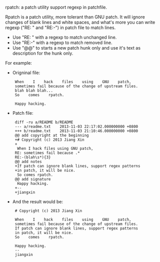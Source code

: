 rpatch: a patch utility support regexp in patchfile.

Rpatch is a patch utility, more tolerant than GNU patch. It will ignore
changes of blank lines and white spaces, and what's more you can write
regexp ("RE: " and "RE:-") in patch file to match lines.

 * Use "RE: " with a regexp to match unchanged line.
 * Use "RE:-" with a regexp to match removed line.
 * Use "@@" to starts a new patch hunk only and use it's text as
   description for the hunk only.

For example:

 * Origninal file:

        When    I    hack    files    using    GNU    patch,
        sometimes fail because of the change of upstream files.
        blah blah blah...
        So    comes    rpatch.
    
        Happy hacking.

 * Patch file:

        diff -ru a/README b/README
        --- a/readme.txt	2013-11-03 22:17:02.000000000 +0800
        +++ b/readme.txt	2013-11-03 21:10:46.000000000 +0800
        @@ add copyright at the beginning
        +# Copyright (c) 2013 Jiang Xin
        +
         When I hack files using GNU patch,
        RE: sometimes fail because .*
        RE:-(blah\s*){3}
        @@ add notes
        +If patch can ignore blank lines, support regex patterns
        +in patch, it will be nice.
         So comes rpatch.
        @@ add signature
         Happy hacking.
        +--
        +jiangxin

 * And the result would be:

        # Copyright (c) 2013 Jiang Xin

        When    I    hack    files    using    GNU    patch,
        sometimes fail because of the change of upstream files.
        If patch can ignore blank lines, support regex patterns
        in patch, it will be nice.
        So    comes    rpatch.

        Happy hacking.
        --
        jiangxin
